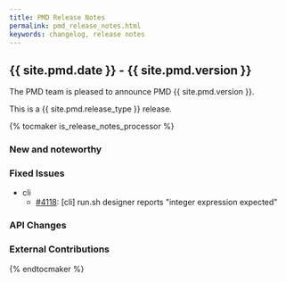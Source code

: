 ```yaml
---
title: PMD Release Notes
permalink: pmd_release_notes.html
keywords: changelog, release notes
---
```


## {{ site.pmd.date }} - {{ site.pmd.version }}

The PMD team is pleased to announce PMD {{ site.pmd.version }}.

This is a {{ site.pmd.release_type }} release.

{% tocmaker is_release_notes_processor %}

### New and noteworthy

### Fixed Issues
* cli
    * [#4118](https://github.com/pmd/pmd/issues/4118): \[cli] run.sh designer reports "integer expression expected"

### API Changes

### External Contributions

{% endtocmaker %}

